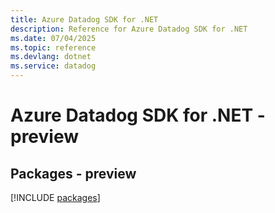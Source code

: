 ```yaml
---
title: Azure Datadog SDK for .NET
description: Reference for Azure Datadog SDK for .NET
ms.date: 07/04/2025
ms.topic: reference
ms.devlang: dotnet
ms.service: datadog
---
```

# Azure Datadog SDK for .NET - preview
## Packages - preview
[!INCLUDE [packages](datadog-index.md)]
